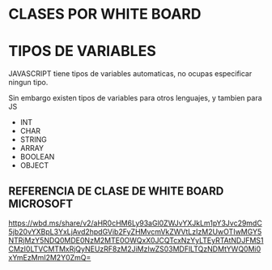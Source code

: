 
# CLASES POR WHITE BOARD


# TIPOS DE VARIABLES

JAVASCRIPT tiene tipos de variables automaticas, no ocupas especificar ningun tipo.

Sin embargo existen tipos de variables para otros lenguajes, y tambien para JS

- INT 
- CHAR 
- STRING
- ARRAY
- BOOLEAN
- OBJECT

## REFERENCIA DE CLASE DE WHITE BOARD MICROSOFT
https://wbd.ms/share/v2/aHR0cHM6Ly93aGl0ZWJvYXJkLm1pY3Jvc29mdC5jb20vYXBpL3YxLjAvd2hpdGVib2FyZHMvcmVkZWVtLzIzM2UwOTIwMGY5NTRjMzY5NDQ0MDE0NzM2MTE0OWQxX0JCQTcxNzYyLTEyRTAtNDJFMS1CMzI0LTVCMTMxRjQyNEUzRF8zM2JiMzIwZS03MDFlLTQzNDMtYWQ0Mi0xYmEzMmI2M2Y0ZmQ=



